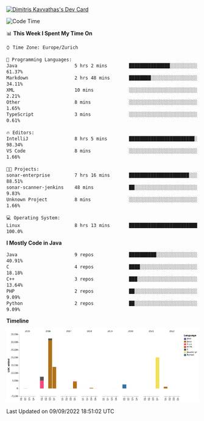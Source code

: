 <a href="https://app.daily.dev/JimR21"><img src="https://api.daily.dev/devcards/1a6ea627b9cf4de4a4f1b5f5cac8c85e.png?r=t8i" width="400" alt="Dimitris Kavvathas's Dev Card"/></a>

<!--START_SECTION:waka-->
![Code Time](http://img.shields.io/badge/Code%20Time-3%2C593%20hrs%2031%20mins-blue)

📊 **This Week I Spent My Time On** 

```text
⌚︎ Time Zone: Europe/Zurich

💬 Programming Languages: 
Java                     5 hrs 2 mins        ███████████████░░░░░░░░░░   61.37% 
Markdown                 2 hrs 48 mins       ████████░░░░░░░░░░░░░░░░░   34.11% 
XML                      10 mins             ░░░░░░░░░░░░░░░░░░░░░░░░░   2.21% 
Other                    8 mins              ░░░░░░░░░░░░░░░░░░░░░░░░░   1.65% 
TypeScript               3 mins              ░░░░░░░░░░░░░░░░░░░░░░░░░   0.61%

🔥 Editors: 
IntelliJ                 8 hrs 5 mins        ████████████████████████░   98.34% 
VS Code                  8 mins              ░░░░░░░░░░░░░░░░░░░░░░░░░   1.66%

🐱‍💻 Projects: 
sonar-enterprise         7 hrs 16 mins       ██████████████████████░░░   88.51% 
sonar-scanner-jenkins    48 mins             ██░░░░░░░░░░░░░░░░░░░░░░░   9.83% 
Unknown Project          8 mins              ░░░░░░░░░░░░░░░░░░░░░░░░░   1.66%

💻 Operating System: 
Linux                    8 hrs 13 mins       █████████████████████████   100.0%

```

**I Mostly Code in Java** 

```text
Java                     9 repos             ██████████░░░░░░░░░░░░░░░   40.91% 
C                        4 repos             ████░░░░░░░░░░░░░░░░░░░░░   18.18% 
C++                      3 repos             ███░░░░░░░░░░░░░░░░░░░░░░   13.64% 
PHP                      2 repos             ██░░░░░░░░░░░░░░░░░░░░░░░   9.09% 
Python                   2 repos             ██░░░░░░░░░░░░░░░░░░░░░░░   9.09%

```


**Timeline**

![Chart not found](https://raw.githubusercontent.com/JimR21/JimR21/master/charts/bar_graph.png) 


 Last Updated on 09/09/2022 18:51:02 UTC
<!--END_SECTION:waka-->

<!--
**JimR21/JimR21** is a ✨ _special_ ✨ repository because its `README.md` (this file) appears on your GitHub profile.

Here are some ideas to get you started:

- 🔭 I’m currently working on ...
- 🌱 I’m currently learning ...
- 👯 I’m looking to collaborate on ...
- 🤔 I’m looking for help with ...
- 💬 Ask me about ...
- 📫 How to reach me: ...
- 😄 Pronouns: ...
- ⚡ Fun fact: ...
-->
